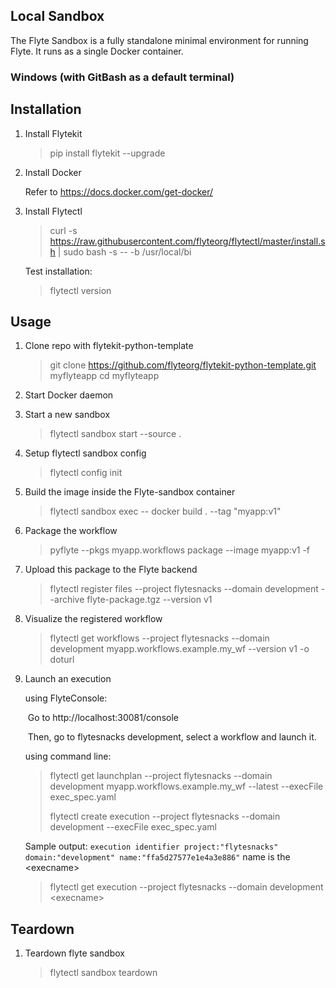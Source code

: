 ## Local Sandbox

The Flyte Sandbox is a fully standalone minimal environment for running Flyte. It runs as a single Docker container.

###    Windows (with GitBash as a default terminal)

## **Installation**

1. Install Flytekit

   > pip install flytekit --upgrade

2. Install Docker

   Refer to https://docs.docker.com/get-docker/

3. Install Flytectl

   > curl -s https://raw.githubusercontent.com/flyteorg/flytectl/master/install.sh | sudo bash -s -- -b /usr/local/bi

   Test installation:

   > flytectl version

## **Usage**

1. Clone repo with flytekit-python-template

   >git clone https://github.com/flyteorg/flytekit-python-template.git myflyteapp
   >cd myflyteapp

2. Start Docker daemon

3. Start a new sandbox 

   > flytectl sandbox start --source .

4. Setup flytectl sandbox config

   > flytectl config init

5. Build the image inside the Flyte-sandbox container

   > flytectl sandbox exec -- docker build . --tag "myapp:v1"

6. Package the workflow

   > pyflyte --pkgs myapp.workflows package --image myapp:v1 -f

7. Upload this package to the Flyte backend

   > flytectl register files --project flytesnacks --domain development --archive flyte-package.tgz --version v1

8. Visualize the registered workflow

   > flytectl get workflows --project flytesnacks --domain development myapp.workflows.example.my_wf --version v1 -o doturl

9. Launch an execution 

   using FlyteConsole:

   ​	Go to http://localhost:30081/console

   ​	Then, go to flytesnacks development, select a workflow and launch it.

   using command line:

   > flytectl get launchplan --project flytesnacks --domain development myapp.workflows.example.my_wf --latest --execFile exec_spec.yaml
   >
   > flytectl create execution --project flytesnacks --domain development --execFile exec_spec.yaml

   Sample output: `execution identifier project:"flytesnacks" domain:"development" name:"ffa5d27577e1e4a3e886"` name is the \<execname>

   > flytectl get execution --project flytesnacks --domain development \<execname>

## Teardown

1. Teardown flyte sandbox

   > flytectl sandbox teardown



